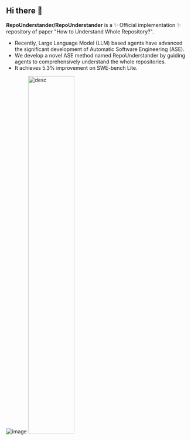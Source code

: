 ## Hi there 👋

**RepoUnderstander/RepoUnderstander** is a ✨ Official implementation ✨ repository of paper "How to Understand Whole Repository?".

- Recently, Large Language Model (LLM) based agents have advanced the significant development of Automatic Software Engineering (ASE).
- We develop a novel ASE method named RepoUnderstander by guiding agents to comprehensively understand the whole repositories.
- It achieves 5.3\% improvement on SWE-bench Lite. 

![image](https://github.com/RepoUnderstander/RepoUnderstander/assets/170649488/8740ff56-3bf4-41b5-846a-7972d20bd743)
<img src="https://github.com/RepoUnderstander/RepoUnderstander/assets/170649488/8740ff56-3bf4-41b5-846a-7972d20bd743" alt="desc" style="width:50%;">
